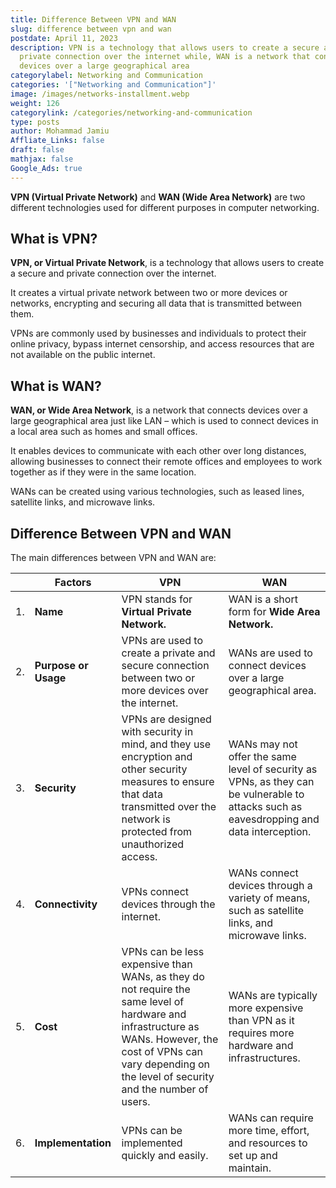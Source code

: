 ```yaml
---
title: Difference Between VPN and WAN
slug: difference between vpn and wan
postdate: April 11, 2023
description: VPN is a technology that allows users to create a secure and
  private connection over the internet while, WAN is a network that connects
  devices over a large geographical area
categorylabel: Networking and Communication
categories: '["Networking and Communication"]'
image: /images/networks-installment.webp
weight: 126
categorylink: /categories/networking-and-communication
type: posts
author: Mohammad Jamiu
Affliate_Links: false
draft: false
mathjax: false
Google_Ads: true
---
```

**VPN (Virtual Private Network)** and **WAN (Wide Area Network)** are two different technologies used for different purposes in computer networking.

## What is VPN?

**VPN, or Virtual Private Network**, is a technology that allows users to create a secure and private connection over the internet.

It creates a virtual private network between two or more devices or networks, encrypting and securing all data that is transmitted between them.

VPNs are commonly used by businesses and individuals to protect their online privacy, bypass internet censorship, and access resources that are not available on the public internet.

## What is WAN?

**WAN, or Wide Area Network**, is a network that connects devices over a large geographical area just like LAN – which is used to connect devices in a local area such as homes and small offices.

It enables devices to communicate with each other over long distances, allowing businesses to connect their remote offices and employees to work together as if they were in the same location.

WANs can be created using various technologies, such as leased lines, satellite links, and microwave links.

## Difference Between VPN and WAN

The main differences between VPN and WAN are:

|     | Factors              | VPN                                                                                                                                                                                                                | WAN                                                                                                                                      |
| --- | -------------------- | ------------------------------------------------------------------------------------------------------------------------------------------------------------------------------------------------------------------ | ---------------------------------------------------------------------------------------------------------------------------------------- |
| 1.  | **Name**             | VPN stands for **Virtual Private Network.**                                                                                                                                                                        | WAN is a short form for **Wide Area Network.**                                                                                           |
| 2.  | **Purpose or Usage** | VPNs are used to create a private and secure connection between two or more devices over the internet.                                                                                                             | WANs are used to connect devices over a large geographical area.                                                                         |
| 3.  | **Security**         | VPNs are designed with security in mind, and they use encryption and other security measures to ensure that data transmitted over the network is protected from unauthorized access.                               | WANs may not offer the same level of security as VPNs, as they can be vulnerable to attacks such as eavesdropping and data interception. |
| 4.  | **Connectivity**     | VPNs connect devices through the internet.                                                                                                                                                                         | WANs connect devices through a variety of means, such as satellite links, and microwave links.                                           |
| 5.  | **Cost**             | VPNs can be less expensive than WANs, as they do not require the same level of hardware and infrastructure as WANs. However, the cost of VPNs can vary depending on the level of security and the number of users. | WANs are typically more expensive than VPN as it requires more hardware and infrastructures.                                             |
| 6.  | **Implementation**   | VPNs can be implemented quickly and easily.                                                                                                                                                                        | WANs can require more time, effort, and resources to set up and maintain.                                                                |
